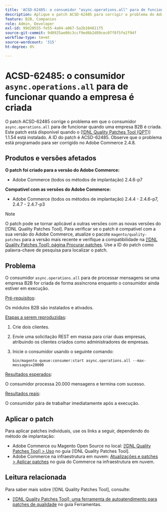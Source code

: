 ```yaml
---
title: 'ACSD-62485: o consumidor "async.operations.all" para de funcionar quando a empresa é criada'
description: Aplique o patch ACSD-62485 para corrigir o problema do Adobe Commerce em que o consumidor "async.operations.all" para de funcionar quando uma empresa B2B é criada.
feature: B2B, Companies
role: Admin, Developer
exl-id: 99d20555-fe55-4a04-a067-5a2b104811f5
source-git-commit: 9d0925ae06c3ccf9ed6b2d89cec07f8f5fe2f94f
workflow-type: tm+mt
source-wordcount: '315'
ht-degree: 0%

---
```


# ACSD-62485: o consumidor `async.operations.all` para de funcionar quando a empresa é criada

O patch ACSD-62485 corrige o problema em que o consumidor `async.operations.all` para de funcionar quando uma empresa B2B é criada. Este patch está disponível quando o [[!DNL Quality Patches Tool (QPT)]](/help/tools/quality-patches-tool/quality-patches-tool-to-self-serve-quality-patches.md) 1.1.54 está instalado. A ID do patch é ACSD-62485. Observe que o problema está programado para ser corrigido no Adobe Commerce 2.4.8.

## Produtos e versões afetados

**O patch foi criado para a versão do Adobe Commerce:**

* Adobe Commerce (todos os métodos de implantação) 2.4.6-p7

**Compatível com as versões do Adobe Commerce:**

* Adobe Commerce (todos os métodos de implantação) 2.4.4 - 2.4.6-p7, 2.4.7 - 2.4.7-p3

>[!NOTE]
>
>O patch pode se tornar aplicável a outras versões com as novas versões do [!DNL Quality Patches Tool]. Para verificar se o patch é compatível com a sua versão do Adobe Commerce, atualize o pacote `magento/quality-patches` para a versão mais recente e verifique a compatibilidade na [[!DNL Quality Patches Tool]: página Procurar patches](https://experienceleague.adobe.com/tools/commerce-quality-patches/index.html). Use a ID do patch como palavra-chave de pesquisa para localizar o patch.

## Problema

O consumidor `async.operations.all` para de processar mensagens se uma empresa B2B for criada de forma assíncrona enquanto o consumidor ainda estiver em execução.

<u>Pré-requisitos</u>:

Os módulos B2B são instalados e ativados.

<u>Etapas a serem reproduzidas</u>:

1. Crie dois clientes.
1. Envie uma solicitação REST em massa para criar duas empresas, atribuindo os clientes criados como administradores de empresas.
1. Inicie o consumidor usando o seguinte comando:

   ``` bin/magento queue:consumer:start async.operations.all --max-messages=20000 ```

<u>Resultados esperados</u>:

O consumidor processa 20.000 mensagens e termina com sucesso.

<u>Resultados reais</u>:

O consumidor pára de trabalhar imediatamente após a execução.

## Aplicar o patch

Para aplicar patches individuais, use os links a seguir, dependendo do método de implantação:

* Adobe Commerce ou Magento Open Source no local: [[!DNL Quality Patches Tool] > Uso](/help/tools/quality-patches-tool/usage.md) no guia [!DNL Quality Patches Tool].
* Adobe Commerce na infraestrutura em nuvem: [Atualizações e patches > Aplicar patches](https://experienceleague.adobe.com/docs/commerce-cloud-service/user-guide/develop/upgrade/apply-patches.html) no guia do Commerce na infraestrutura em nuvem.

## Leitura relacionada

Para saber mais sobre [!DNL Quality Patches Tool], consulte:

* [[!DNL Quality Patches Tool]: uma ferramenta de autoatendimento para patches de qualidade](/help/tools/quality-patches-tool/quality-patches-tool-to-self-serve-quality-patches.md) no guia Ferramentas.

